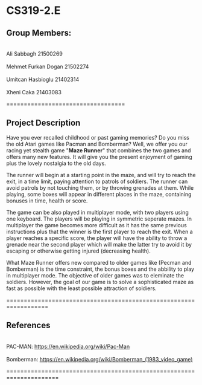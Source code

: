 # CS319-2.E
## Group Members:

<br>Ali Sabbagh 21500269</br>
<br>Mehmet Furkan Dogan 21502274</br>
<br>Umitcan Hasbioglu 21402314</br>
<br>Xheni Caka 21403083</br>

==================================


## Project Description

Have you ever recalled childhood or past gaming memories?
Do you miss the old Atari games like Pacman and Bomberman?
Well, we offer you our racing yet stealth game "<b>Maze Runner</b>" that combines the two games and offers many new features. It will give you the present enjoyment of gaming plus the lovely nostalgia to the old days.

The runner will begin at a starting point in the maze, and will try to reach the exit, in a time limit, paying attention to patrols of soldiers. The runner can avoid patrols by not touching them, or by throwing grenades at them.
While playing, some boxes will appear in different places in the maze, containing bonuses in time, health or score.

The game can be also played in multiplayer mode, with two players using one keyboard.
The players will be playing in symmetric seperate mazes. In multiplayer the game becomes more difficult as it has the same previous instructions plus that the winner is the first player to reach the exit. When a player reaches a specific score, the player will have the ability to throw a grenade near the second player which will make the latter try to avoid it by escaping or otherwise getting injured (decreasing health).

What Maze Runner offers new compared to older games like (Pecman and Bomberman) is the time constraint, the bonus boxes and the abbility to play in multiplayer mode.
The objective of older games was to eleminate the soldiers. However, the goal of our game is to solve a sophisticated maze as fast as possible with the least possible attraction of soldiers.

==================================================================

## References

</br>PAC-MAN: https://en.wikipedia.org/wiki/Pac-Man </br>
</br>Bomberman: https://en.wikipedia.org/wiki/Bomberman_(1983_video_game) </br>

=====================================================================
